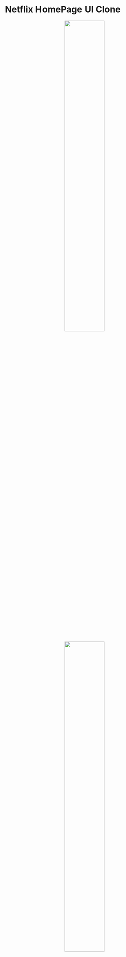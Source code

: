 # Netflix HomePage UI Clone

<p align="center">
   <img src="images/picture1.png" width="50%" />
  <img src="images/picture2.png" width="50%" />
</p>



## Project Description

This project is an interactive Netflix homepage UI clone built with **Flutter** and **Dart**. It fetches movie and series images dynamically using the [TMDb API](https://www.themoviedb.org/), ensuring an authentic and up-to-date visual experience.

### Key Features:

- **Dynamic Image Loading**: All images are retrieved in real-time from TMDb, keeping the app visually updated with the latest content.
- 
- **Interactive UI Elements**: The app includes a responsive bottom navigation bar, horizontally scrollable category rows, and smooth transitions, creating a highly interactive user experience.
- 
- **Dual AppBar with Transparency**: The primary AppBar features a transparent background, allowing for a seamless integration with the content below. A secondary AppBar appears when scrolling up, offering quick access to options like "TV Shows," "Movies," and "Categories."
- 
- **Scrollable Content**: The app supports both vertical scrolling for the main content and horizontal scrolling within each category row, enabling users to explore a wide range of content with ease.

This project showcases the power of Flutter in building responsive and visually rich UIs for mobile, emphasizing real-time API integration and interactive design elements for an immersive user experience.

